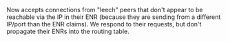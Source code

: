 Now accepts connections from "leech" peers that don't appear to be reachable via the IP in their ENR
(because they are sending from a different IP/port than the ENR claims). We respond to their
requests, but don't propagate their ENRs into the routing table.
